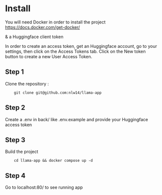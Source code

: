 # Install 

You will need Docker in order to install the project
https://docs.docker.com/get-docker/

& a Huggingface client token

In order to create an access token, get an Huggingface account, go to your settings, then click on the Access Tokens tab. 
Click on the New token button to create a new User Access Token.

## Step 1

Clone the repository :
```
    git clone git@github.com:nlw14/llama-app
```

## Step 2
Create a .env in back/ like .env.example and provide your Huggingface access token

## Step 3
Build the project 
```
    cd llama-app && docker compose up -d  
```

## Step 4
Go to localhost:80/ to see running app